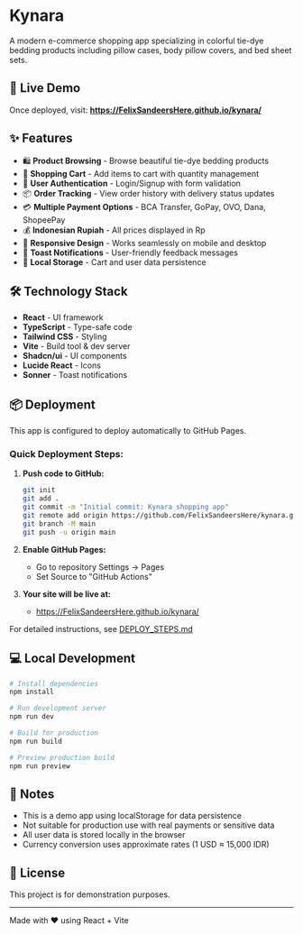 # Kynara

A modern e-commerce shopping app specializing in colorful tie-dye bedding products including pillow cases, body pillow covers, and bed sheet sets.

## 🚀 Live Demo

Once deployed, visit: **https://FelixSandeersHere.github.io/kynara/**

## ✨ Features

- 🛍️ **Product Browsing** - Browse beautiful tie-dye bedding products
- 🛒 **Shopping Cart** - Add items to cart with quantity management
- 👤 **User Authentication** - Login/Signup with form validation
- 📦 **Order Tracking** - View order history with delivery status updates
- 💳 **Multiple Payment Options** - BCA Transfer, GoPay, OVO, Dana, ShopeePay
- 💰 **Indonesian Rupiah** - All prices displayed in Rp
- 📱 **Responsive Design** - Works seamlessly on mobile and desktop
- 🔔 **Toast Notifications** - User-friendly feedback messages
- 💾 **Local Storage** - Cart and user data persistence

## 🛠️ Technology Stack

- **React** - UI framework
- **TypeScript** - Type-safe code
- **Tailwind CSS** - Styling
- **Vite** - Build tool & dev server
- **Shadcn/ui** - UI components
- **Lucide React** - Icons
- **Sonner** - Toast notifications

## 📦 Deployment

This app is configured to deploy automatically to GitHub Pages.

### Quick Deployment Steps:

1. **Push code to GitHub:**
   ```bash
   git init
   git add .
   git commit -m "Initial commit: Kynara shopping app"
   git remote add origin https://github.com/FelixSandeersHere/kynara.git
   git branch -M main
   git push -u origin main
   ```

2. **Enable GitHub Pages:**
   - Go to repository Settings → Pages
   - Set Source to "GitHub Actions"

3. **Your site will be live at:**
   - https://FelixSandeersHere.github.io/kynara/

For detailed instructions, see [DEPLOY_STEPS.md](./DEPLOY_STEPS.md)

## 💻 Local Development

```bash
# Install dependencies
npm install

# Run development server
npm run dev

# Build for production
npm run build

# Preview production build
npm run preview
```

## 📝 Notes

- This is a demo app using localStorage for data persistence
- Not suitable for production use with real payments or sensitive data
- All user data is stored locally in the browser
- Currency conversion uses approximate rates (1 USD ≈ 15,000 IDR)

## 📄 License

This project is for demonstration purposes.

---

Made with ❤️ using React + Vite
